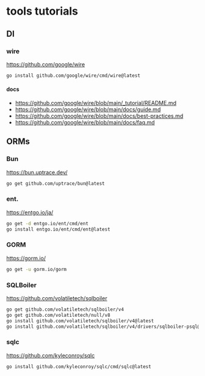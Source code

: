 # tools tutorials

## DI

### wire

https://github.com/google/wire

```sh
go install github.com/google/wire/cmd/wire@latest
```

#### docs

- https://github.com/google/wire/blob/main/_tutorial/README.md
- https://github.com/google/wire/blob/main/docs/guide.md
- https://github.com/google/wire/blob/main/docs/best-practices.md
- https://github.com/google/wire/blob/main/docs/faq.md

## ORMs

### Bun

https://bun.uptrace.dev/

```sh
go get github.com/uptrace/bun@latest
```

### ent.

https://entgo.io/ja/

```sh
go get -d entgo.io/ent/cmd/ent
go install entgo.io/ent/cmd/ent@latest
```

### GORM

https://gorm.io/

```sh
go get -u gorm.io/gorm
```

### SQLBoiler

https://github.com/volatiletech/sqlboiler

```sh
go get github.com/volatiletech/sqlboiler/v4
go get github.com/volatiletech/null/v8
go install github.com/volatiletech/sqlboiler/v4@latest
go install github.com/volatiletech/sqlboiler/v4/drivers/sqlboiler-psql@latest
```

### sqlc

https://github.com/kyleconroy/sqlc

```shq
go install github.com/kyleconroy/sqlc/cmd/sqlc@latest
```
